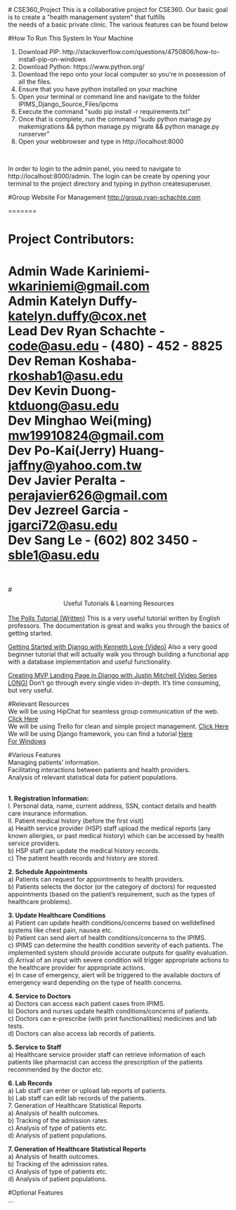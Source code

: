 <html>
<head>
# CSE360_Project
</head>

<body>
This is a collaborative project for CSE360. Our basic goal is to create a "health management system" that fulfills<br />
the needs of a basic private clinic. The various features can be found below

#How To Run This System In Your Machine<br>
<ol>
<li>Download PIP: http://stackoverflow.com/questions/4750806/how-to-install-pip-on-windows</li>
<li>Download Python: https://www.python.org/</li>
<li>Download the repo onto your local computer so you're in possession of all the files.</li>
<li>Ensure that you have python installed on your machine</li>
<li>Open your terminal or command line and navigate to the folder IPIMS_Django_Source_Files/ipcms</li>
<li>Execute the command "sudo pip install -r requirements.txt"</li>
<li>Once that is complete, run the command "sudo python manage.py makemigrations && python manage.py migrate && python manage.py runserver"</li>
<li>Open your webbrowser and type in http://localhost:8000</li>
</ol><br>

In order to login to the admin panel, you need to navigate to http://localhost:8000/admin. The login can be create by opening your terminal to the project directory and typing in python createsuperuser.

#Group Website For Management
<a href="http://group.ryan-schachte.com">http://group.ryan-schachte.com</a>
<br>

=======
# Project Contributors:<br />
<b>Admin</b> Wade Kariniemi- wkariniemi@gmail.com<br />
<b>Admin</b> Katelyn Duffy- katelyn.duffy@cox.net<br />
<b>Lead Dev</b> Ryan Schachte - code@asu.edu - (480) - 452 - 8825<br />
<b>Dev</b> Reman Koshaba- rkoshab1@asu.edu<br />
<b>Dev</b> Kevin Duong- ktduong@asu.edu<br />
<b>Dev</b> Minghao Wei(ming) mw19910824@gmail.com<br />
<b>Dev</b> Po-Kai(Jerry) Huang- jaffny@yahoo.com.tw<br />
<b>Dev</b> Javier Peralta - perajavier626@gmail.com<br />
<b>Dev</b> Jezreel Garcia - jgarci72@asu.edu<br />
<b>Dev</b> Sang Le - (602) 802 3450 - sble1@asu.edu<br />
<br>
=======


#<center>Useful Tutorials & Learning Resources</center></br>
<a href="https://docs.djangoproject.com/en/1.8/intro/tutorial01/">The Polls Tutorial (Written)</a>
This is a very useful tutorial written by English professors. The documentation is great and walks you through the basics of getting started.

<a href="https://www.youtube.com/watch?v=KZHXjGP71kQ">Getting Started with Django with Kenneth Love (Video)</a>
Also a very good beginner tutorial that will actually walk you through building a functional app with a database implementation and useful functionality.

<a href="https://www.youtube.com/playlist?list=PLEsfXFp6DpzRcd-q4vR5qAgOZUuz8041S">Creating MVP Landing Page in Django with Justin Mitchell (Video Series LONG)</a>
Don’t go through every single video in-depth. It’s time consuming, but very useful. 

#Relevant Resources<br>
We will be using HipChat for seamless group communication of the web. <a href="https://hipchat.com">Click Here</a></br>
We will be using Trello for clean and simple project management. <a href="https://trello.com/b/YylyWZ6n">Click Here</a></br>
We will be using Django framework, you can find a tutorial <a href="https://docs.djangoproject.com/en/1.8/intro/tutorial01/">Here</a></br>
<a href="https://docs.djangoproject.com/en/1.8/howto/windows/">For Windows</a></br>

#Various Features<br />
Managing patients’ information. <br />
Facilitating interactions between patients and health providers.<br />
Analysis of relevant statistical data for patient populations.<br /><br />

<b>1. Registration Information:</b><br />
I. Personal data, name, current address, SSN, contact details
and health care insurance information.<br />
II. Patient medical history (before the first visit)<br />
  a) Health service provider (HSP) staff upload the
medical reports (any known allergies, or past medical
history) which can be accessed by health service
providers.<br />
b) HSP staff can update the medical history records.<br />
c) The patient health records and history are stored.<br />

<b>2. Schedule Appointments</b><br />
a) Patients can request for appointments to health
providers.<br />
b) Patients selects the doctor (or the category of
doctors) for requested appointments (based on
the patient’s requirement, such as the types of
healthcare problems).<br />

<b>3. Update Healthcare Conditions</b><br />
a) Patient can update health conditions/concerns based on welldefined
systems like chest pain, nausea etc. <br />
b) Patient can send alert of health conditions/concerns to the IPIMS. <br />
c) IPIMS can determine the health condition severity of each
patients. The implemented system should provide accurate
outputs for quality evaluation. <br />
d) Arrival of an input with severe condition will trigger appropriate
actions to the healthcare provider for appropriate actions. <br />
e) In case of emergency, alert will be triggered to the available
doctors of emergency ward depending on the type of health
concerns. <br />

<b>4. Service to Doctors</b> <br />
a) Doctors can access each patient cases from IPIMS. <br />
b) Doctors and nurses update health conditions/concerns of
patients. <br />
c) Doctors can e-prescribe (with print functionalities)
medicines and lab tests. <br />
d) Doctors can also access lab records of patients. <br />

<b>5. Service to Staff </b> <br />
a) Healthcare service provider staff can retrieve information of
each patients like pharmacist can access the prescription of
the patients recommended by the doctor etc. <br />

<b>6. Lab Records </b><br />
a) Lab staff can enter or upload lab reports of
patients.<br />
b) Lab staff can edit lab records of the patients.<br />
7. Generation of Healthcare Statistical Reports<br />
a) Analysis of health outcomes.<br />
b) Tracking of the admission rates.<br />
c) Analysis of type of patients etc.<br />
d) Analysis of patient populations.<br />

<b>7. Generation of Healthcare Statistical Reports </b><br />
a) Analysis of health outcomes.<br />
b) Tracking of the admission rates.<br />
c) Analysis of type of patients etc.<br />
d) Analysis of patient populations.<br />

#Optional Features<br/>
... <br/>

</body>
</html>
